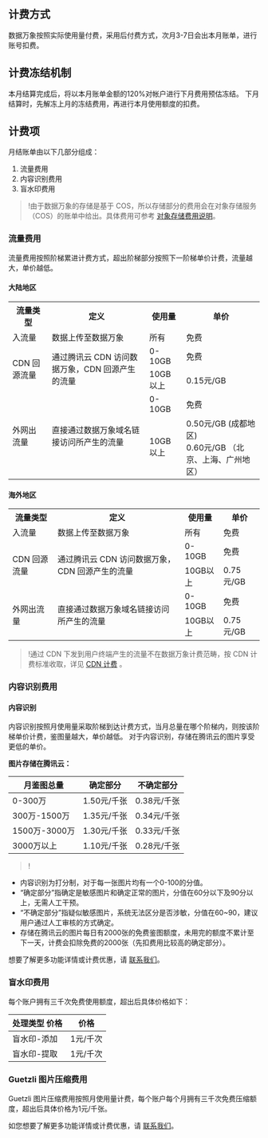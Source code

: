 ## 计费方式
数据万象按照实际使用量付费，采用后付费方式，次月3-7日会出本月账单，进行账号扣费。

## 计费冻结机制

本月结算完成后，将以本月账单金额的120%对帐户进行下月费用预估冻结。
下月结算时，先解冻上月的冻结费用，再进行本月使用额度的扣费。

## 计费项

月结账单由以下几部分组成：
1. 流量费用
2. 内容识别费用
3. 盲水印费用

>!由于数据万象的存储是基于 COS，所以存储部分的费用会在对象存储服务（COS）的账单中给出。具体费用可参考 [对象存储费用说明](https://cloud.tencent.com/document/product/436/6239)。


### 流量费用

流量费用按照阶梯累进计费方式，超出阶梯部分按照下一阶梯单价计费，流量越大，单价越低。
#### 大陆地区

<table>
   <tr>
      <th>流量类型</th>
      <th>定义</th>
      <th>使用量</th>
      <th>单价 </th>
   </tr>
   <tr>
      <td>入流量</td>
      <td>数据上传至数据万象</td>
      <td> 所有</td>
      <td>  免费</td>
   </tr>
   <tr>
      <td rowspan="2">CDN 回源流量</td>
      <td rowspan="2">通过腾讯云 CDN 访问数据万象，CDN 回源产生的流量</td>
      <td>  0-10GB</td>
      <td>  免费</td>
   </tr>
	    <tr>
      <td>  10GB 以上</td>
      <td>  0.15元/GB</td>
      </tr>
   <tr>
      <td rowspan="3">外网出流量</td>
      <td rowspan="3">直接通过数据万象域名链接访问所产生的流量</td>
      <td>  0-10GB</td>
      <td>  免费</td>
   </tr>
	    <tr>
      <td>  10GB 以上</td>
      <td> 0.50元/GB (成都地区)<br>0.60元/GB （北京、上海、广州地区）</td>
      </tr>
</table>


#### 海外地区

<table>
   <tr>
      <th>流量类型</th>
      <th>定义</th>
      <th>使用量</th>
      <th>单价 </th>
   </tr>
   <tr>
      <td>入流量</td>
      <td>数据上传至数据万象</td>
      <td> 所有</td>
      <td>  免费</td>
   </tr>
   <tr>
      <td rowspan="2">CDN 回源流量</td>
      <td rowspan="2">通过腾讯云 CDN 访问数据万象，CDN 回源产生的流量</td>
      <td>  0-10GB</td>
      <td>  免费</td>
   </tr>
	    <tr>
      <td>  10GB以上</td>
      <td> 0.75元/GB</td>
      </tr>
   <tr>
      <td rowspan="3">外网出流量</td>
      <td rowspan="3">直接通过数据万象域名链接访问所产生的流量</td>
      <td>  0-10GB</td>
      <td>  免费</td>
   </tr>
	    <tr>
      <td>  10GB以上</td>
      <td> 0.75元/GB</td>
      </tr>
</table>


>!通过 CDN 下发到用户终端产生的流量不在数据万象计费范畴，按 CDN 计费标准收取，详见 [CDN 计费](https://cloud.tencent.com/doc/product/228/562) 。


### 内容识别费用
#### 内容识别
内容识别按照月使用量采取阶梯到达计费方式，当月总量在哪个阶梯内，则按该阶梯单价计费，鉴图量越大，单价越低。
对于内容识别，存储在腾讯云的图片享受更低的单价。

**图片存储在腾讯云：**

| 月鉴图总量         | 确定部分      | 不确定部分      |
| ------------- | --------- | ---------- |
| 0-300万       | 1.50元/千张 | 0.38元/千张 |
| 300万-1500万  | 1.35元/千张 | 0.34元/千张  |
| 1500万-3000万 | 1.30元/千张 | 0.33元/千张  |
| 3000万以上      | 1.10元/千张 | 0.28元/千张  |


>!
- 内容识别为打分制，对于每一张图片均有一个0-100的分值。
- “确定部分”指确定是敏感图片和确定正常的图片，分值在60分以下及90分以上，无需人工干预。
- “不确定部分”指疑似敏感图片，系统无法区分是否涉敏，分值在60~90，建议用户通过人工审核的方式确定。
- 存储在腾讯云的图片每日有2000张的免费鉴图额度，未用完的额度不累计至下一天，计费会扣除免费的2000张（先扣费用比较高的确定部分）。

想要了解更多功能详情或计费优惠，请 [联系我们](https://cloud.tencent.com/about/connect)。


### 盲水印费用
每个账户拥有三千次免费使用额度，超出后具体价格如下：

| 处理类型                             价格 | 价格    |
| ----------------------------------- | ----- |
| 盲水印-添加                    | 1元/千次 |
| 盲水印-提取                    | 1元/千次 |

### Guetzli 图片压缩费用
Guetzli 图片压缩费用按照月使用量计费，每个账户每个月拥有三千次免费压缩额度，超出后具体价格为1元/千张。

如您想要了解更多功能详情或计费优惠，请 [联系我们](https://cloud.tencent.com/about/connect)。
